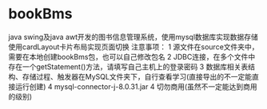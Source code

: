 # bookBms
java swing及java awt开发的图书信息管理系统，使用mysql数据库实现数据存储
使用cardLayout卡片布局实现页面切换
注意事项：
1 源文件在source文件夹中，需要在本地创建bookBms包，也可以自己修改包名
2 JDBC连接，在多个文件中存在一个getStatement()方法，请填写自己主机上的登录密码
3 数据库相关表结构、存储过程、触发器在MySQL文件夹下，自行查看学习(直接导出的不一定能直接运行创建)
4 mysql-connector-j-8.0.31.jar
4 切勿商用(虽然不一定能达到商用的级别)

